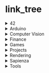 # link_tree



<details>
<summary>42</summary>
<br>
<table border=3 align="center"><tr>
	<td>
		Name
	</td><td>
		Language
	</td>
</tr><tr>
	<td>
		<a href="https://github.com/tde-nico/42_common_core">42 common core</a>
	</td><td>
    <br>
  </td>
</tr><tr>
	<td>
		<a href="https://github.com/tde-nico/42_Exams">42 Exams</a>
	</td><td>
    C
  </td>
</tr><tr>
	<td>
		<a href="https://github.com/tde-nico/Born2beroot">Born2beroot</a>
	</td><td>
    <br>
  </td>
</tr><tr>
	<td>
		<a href="https://github.com/tde-nico/CPP">CPP</a>
	</td><td>
    C++
  </td>
</tr><tr>
	<td>
		<a href="https://github.com/tde-nico/cube3d">cub3D</a>
	</td><td>
    C
  </td>
</tr><tr>
	<td>
		<a href="https://github.com/tde-nico/DAAB_Piscine">DAAB Piscine</a>
	</td><td>
    Python
  </td>
</tr><tr>
	<td>
		<a href="https://github.com/tde-nico/ft_containers">ft containers</a>
	</td><td>
    C++
  </td>
</tr><tr>
	<td>
		<a href="https://github.com/tde-nico/ft_printf">ft printf</a>
	</td><td>
    C
  </td>
</tr><tr>
	<td>
		<a href="https://github.com/tde-nico/get_next_line">get next line</a>
	</td><td>
    C
  </td>
</tr><tr>
	<td>
		<a href="https://github.com/tde-nico/Libft">Libft</a>
	</td><td>
    C
  </td>
</tr><tr>
	<td>
		<a href="https://github.com/tde-nico/minishell">minishell</a>
	</td><td>
    C
  </td>
</tr><tr>
	<td>
		<a href="https://github.com/tde-nico/minitalk">minitalk</a>
	</td><td>
    C
  </td>
</tr><tr>
	<td>
		<a href="https://github.com/tde-nico/net_practice">net practice</a>
	</td><td>
    <br>
  </td>
</tr><tr>
	<td>
		<a href="https://github.com/tde-nico/philosophers">philosophers</a>
	</td><td>
    C
  </td>
</tr><tr>
	<td>
		<a href="https://github.com/tde-nico/Piscine">Piscine</a>
	</td><td>
    C
  </td>
</tr><tr>
	<td>
		<a href="https://github.com/tde-nico/push_swap">push swap</a>
	</td><td>
    C
  </td>
</tr><tr>
	<td>
		<a href="https://github.com/tde-nico/so_long">so long</a>
	</td><td>
    C
  </td>
</tr></table>
<br>
</details>



<details>
<summary>Arduino</summary>
<br>
<table border=3 align="center"><tr>
	<td>
		Name
	</td><td>
		Language
	</td>
</tr><tr>
	<td>
		<a href="https://github.com/tde-nico/biped_bot">biped bot</a>
	</td><td>
    Wiring
  </td>
</tr><tr>
	<td>
		<a href="https://github.com/tde-nico/simple_alarm">simple alarm</a>
	</td><td>
    Wiring
  </td>
</tr><tr>
	<td>
		<a href="https://github.com/tde-nico/sunflower_1_LDR">sunflower 1 LDR</a>
	</td><td>
    Wiring
  </td>
</tr><tr>
	<td>
		<a href="https://github.com/tde-nico/sunflower_2_LDR">sunflower 2 LDR</a>
	</td><td>
    Wiring
  </td>
</tr><tr>
	<td>
		<a href="https://github.com/tde-nico/sunflower_4_LDR">sunflower 4 LDR</a>
	</td><td>
    Wiring
  </td>
</tr><tr>
	<td>
		<a href="https://github.com/tde-nico/werable_health_tracker">werable health tracker</a>
	</td><td>
    Wiring
  </td>
</tr></table>
<br>
</details>



<details>
<summary>Computer Vision</summary>
<br>
<table border=3 align="center"><tr>
	<td>
		Name
	</td><td>
		Language
	</td>
</tr><tr>
	<td>
		<a href="https://github.com/tde-nico/face_detection">face detection</a>
	</td><td>
    Python
  </td>
</tr><tr>
	<td>
		<a href="https://github.com/tde-nico/face_mesh">face mesh</a>
	</td><td>
    Python
  </td>
</tr><tr>
	<td>
		<a href="https://github.com/tde-nico/finger_counter">finger counter</a>
	</td><td>
    Python
  </td>
</tr><tr>
	<td>
		<a href="https://github.com/tde-nico/gesture_volume_control">gesture volume control</a>
	</td><td>
    Python
  </td>
</tr><tr>
	<td>
		<a href="https://github.com/tde-nico/Hand_Tracking">hand tracking</a>
	</td><td>
    Python
  </td>
</tr><tr>
	<td>
		<a href="https://github.com/tde-nico/personal_ai_trainer">personal ai trainer</a>
	</td><td>
    Python
  </td>
</tr><tr>
	<td>
		<a href="https://github.com/tde-nico/pose_estimation">pose estimation</a>
	</td><td>
    Python
  </td>
</tr></table>
<br>
</details>



<details>
<summary>Finance</summary>
<br>
<table border=3 align="center"><tr>
	<td>
		Name
	</td><td>
		Language
	</td>
</tr><tr>
	<td>
		<a href="https://github.com/tde-nico/analyzing_cryptocurrencies">analyzing cryptocurrencies</a>
	</td><td>
    Python
  </td>
</tr><tr>
	<td>
		<a href="https://github.com/tde-nico/bitcoin_daily_return">bitcoin daily return</a>
	</td><td>
    Python
  </td>
</tr><tr>
	<td>
		<a href="https://github.com/tde-nico/bitcoin_prediction_ML">bitcoin prediction ML</a>
	</td><td>
    Python
  </td>
</tr><tr>
	<td>
		<a href="https://github.com/tde-nico/bitcoin_prediction_NN">bitcoin prediction NN</a>
	</td><td>
    Python
  </td>
</tr><tr>
	<td>
		<a href="https://github.com/tde-nico/bitcoin_price_prediction">bitcoin price prediction</a>
	</td><td>
    Python
  </td>
</tr><tr>
	<td>
		<a href="https://github.com/tde-nico/bitcoin_twitter_sentiment_analysis">bitcoin twitter sentiment analysis</a>
	</td><td>
    Python
  </td>
</tr><tr>
	<td>
		<a href="https://github.com/tde-nico/channels_detection">channels detection</a>
	</td><td>
    Python
  </td>
</tr><tr>
	<td>
		<a href="https://github.com/tde-nico/equal_weight_s_p_500_index_fund">equal weight s&p 500 index fund</a>
	</td><td>
    Python
  </td>
</tr><tr>
	<td>
		<a href="https://github.com/tde-nico/fake_news_detection">fake news detection</a>
	</td><td>
    Python
  </td>
</tr><tr>
	<td>
		<a href="https://github.com/tde-nico/fake_news_detection_4_models">fake news detection 4 models</a>
	</td><td>
    Python
  </td>
</tr><tr>
	<td>
		<a href="https://github.com/tde-nico/head_and_shoulders_detection">head and shoulders detection</a>
	</td><td>
    Python
  </td>
</tr><tr>
	<td>
		<a href="https://github.com/tde-nico/price_prediction_chain">price prediction chain</a>
	</td><td>
    Python
  </td>
</tr><tr>
	<td>
		<a href="https://github.com/tde-nico/quantitative_momentum_investing_strategy">quantitative momentum investing strategy</a>
	</td><td>
    Python
  </td>
</tr><tr>
	<td>
		<a href="https://github.com/tde-nico/quantitative_value_investing_strategy">quantitative value investing strategy</a>
	</td><td>
    Python
  </td>
</tr><tr>
	<td>
		<a href="https://github.com/tde-nico/triangle_detection">triangle detection</a>
	</td><td>
    Python
  </td>
</tr><tr>
	<td>
		<a href="https://github.com/tde-nico/twitter_bitcoin_sentiment_analysis">twitter bitcoin sentiment analysis</a>
	</td><td>
    Python
  </td>
</tr></table>
<br>
</details>



<details>
<summary>Games</summary>
<br>
<table border=3 align="center"><tr>
	<td>
		Name
	</td><td>
		Language
	</td>
</tr><tr>
	<td>
		<a href="https://github.com/tde-nico/game_1">game 1</a>
	</td><td>
    Python
  </td>
</tr><tr>
	<td>
		<a href="https://github.com/tde-nico/game_2">game 2</a>
	</td><td>
    Python
  </td>
</tr><tr>
	<td>
		<a href="https://github.com/tde-nico/game_3">game 3</a>
	</td><td>
    Python
  </td>
</tr><tr>
	<td>
		<a href="https://github.com/tde-nico/game_4">game 4</a>
	</td><td>
    Python
  </td>
</tr><tr>
	<td>
		<a href="https://github.com/tde-nico/game_5">game 5</a>
	</td><td>
    Python
  </td>
</tr><tr>
	<td>
		<a href="https://github.com/tde-nico/game_6">game 6</a>
	</td><td>
    Python
  </td>
</tr><tr>
	<td>
		<a href="https://github.com/tde-nico/visual_novel">visual novel</a>
	</td><td>
    Ren'py
  </td>
</tr></table>
<br>
</details>



<details>
<summary>Projects</summary>
<br>
<table border=3 align="center"><tr>
	<td>
		Name
	</td><td>
		Language
	</td>
</tr><tr>
	<td>
		<a href="https://github.com/tde-nico/auto_hot_key_win">auto hot key win</a>
	</td><td>
    AHK
  </td>
</tr><tr>
	<td>
		<a href="https://github.com/tde-nico/C_learn">C learn</a>
	</td><td>
    C
  </td>
</tr><tr>
	<td>
		<a href="https://github.com/tde-nico/drive_auto_backup">drive auto backup</a>
	</td><td>
    Python
  </td>
</tr><tr>
	<td>
		<a href="https://github.com/tde-nico/file_converter">file converter</a>
	</td><td>
    Python
  </td>
</tr><tr>
	<td>
		<a href="https://github.com/tde-nico/Houseki">Houseki</a>
	</td><td>
    Python
  </td>
</tr><tr>
	<td>
		<a href="https://github.com/tde-nico/nyquist_visualizer">nyquist visualizer</a>
	</td><td>
    Python
  </td>
</tr><tr>
	<td>
		<a href="https://github.com/tde-nico/os-dev">os dev</a>
	</td><td>
    C
  </td>
</tr><tr>
	<td>
		<a href="https://github.com/tde-nico/python_builder">python builder</a>
	</td><td>
    Python
  </td>
</tr><tr>
	<td>
		<a href="https://github.com/tde-nico/telegram_bot_sample">telegram bot sample</a>
	</td><td>
    Python
  </td>
</tr></table>
<br>
</details>



<details>
<summary>Rendering</summary>
<br>
<table border=3 align="center"><tr>
	<td>
		Name
	</td><td>
		Language
	</td>
</tr><tr>
	<td>
		<a href="https://github.com/tde-nico/opengl_python">opengl_python</a>
	</td><td>
    Python
  </td>
</tr></table>
<br>
</details>



<details>
<summary>Sapienza</summary>
<br>
<table border=3 align="center"><tr>
	<td>
		Name
	</td><td>
		Language
	</td>
</tr><tr>
	<td>
		<a href="https://github.com/tde-nico/connect_four">connect four</a>
	</td><td>
    Java
  </td>
</tr><tr>
	<td>
		<a href="https://github.com/tde-nico/HW2">HW2</a>
	</td><td>
    Python
  </td>
</tr><tr>
	<td>
		<a href="https://github.com/tde-nico/HW4">HW4</a>
	</td><td>
    Python
  </td>
</tr><tr>
	<td>
		<a href="https://github.com/tde-nico/HW6">HW6</a>
	</td><td>
    Python
  </td>
</tr><tr>
	<td>
		<a href="https://github.com/tde-nico/HW8">HW8</a>
	</td><td>
    Python
  </td>
</tr><tr>
	<td>
		<a href="https://github.com/tde-nico/introduction_to_algorithms">introduction to algorithms</a>
	</td><td>
    Python
  </td>
</tr><tr>
	<td>
		<a href="https://github.com/tde-nico/roman_scraper">roman scraper</a>
	</td><td>
    Java
  </td>
</tr></table>
<br>
</details>



<details>
<summary>Tools</summary>
<br>
<table border=3 align="center"><tr>
	<td>
		Name
	</td><td>
		Language
	</td>
</tr><tr>
	<td>
		<a href="https://github.com/tde-nico/badge_generator">badge generator</a>
	</td><td>
    <br>
  </td>
</tr><tr>
	<td>
		<a href="https://github.com/tde-nico/controller_tester">controller tester</a>
	</td><td>
    <br>
  </td>
</tr><tr>
	<td>
		<a href="https://github.com/tde-nico/kivymd_style">kivymd style</a>
	</td><td>
    <br>
  </td>
</tr><tr>
	<td>
		<a href="https://github.com/tde-nico/pip_upgrader">pip upgrader</a>
	</td><td>
    <br>
  </td>
</tr><tr>
	<td>
		<a href="https://github.com/tde-nico/repo_maintainer">repo maintainer</a>
	</td><td>
    <br>
  </td>
</tr><tr>
	<td>
		<a href="https://github.com/tde-nico/wave_reader">wave reader</a>
	</td><td>
    <br>
  </td>
</tr></table>
<br>
</details>

